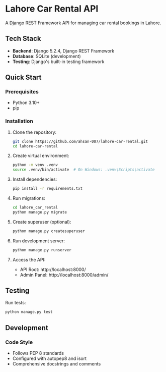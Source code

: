 # Lahore Car Rental API

A Django REST Framework API for managing car rental bookings in Lahore.


## Tech Stack

- **Backend**: Django 5.2.4, Django REST Framework
- **Database**: SQLite (development)
- **Testing**: Django's built-in testing framework


## Quick Start

### Prerequisites
- Python 3.10+
- pip

### Installation

1. Clone the repository:
   ```bash
   git clone https://github.com/ahsan-007/lahore-car-rental.git
   cd lahore-car-rental
   ```

2. Create virtual environment:
   ```bash
   python -m venv .venv
   source .venv/bin/activate  # On Windows: .venv\Scripts\activate
   ```

3. Install dependencies:
   ```bash
   pip install -r requirements.txt
   ```

4. Run migrations:
   ```bash
   cd lahore_car_rental
   python manage.py migrate
   ```

5. Create superuser (optional):
   ```bash
   python manage.py createsuperuser
   ```

6. Run development server:
   ```bash
   python manage.py runserver
   ```

7. Access the API:
   - API Root: http://localhost:8000/
   - Admin Panel: http://localhost:8000/admin/


## Testing

Run tests:
```bash
python manage.py test
```

## Development

### Code Style
- Follows PEP 8 standards
- Configured with autopep8 and isort
- Comprehensive docstrings and comments
